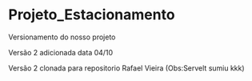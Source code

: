# Projeto_Estacionamento
Versionamento do nosso projeto

Versão 2 adicionada data 04/10

Versão 2 clonada para repositorio Rafael Vieira
(Obs:Servelt sumiu kkk)